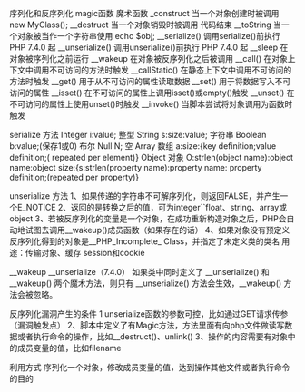 序列化和反序列化
magic函数 魔术函数
_construct 当一个对象创建时被调用 new MyClass();
__destruct 当一个对象销毁时被调用 代码结束
__toString 当一个对象被当作一个字符串使用 echo $obj;
__serialize() 调用serialize()前执行 PHP 7.4.0 起
__unserialize() 调用unserialize()前执行 PHP 7.4.0 起
__sleep 在对象被序列化之前运行
__wakeup 在对象被反序列化之后被调用
__call() 在对象上下文中调用不可访问的方法时触发
__callStatic() 在静态上下文中调用不可访问的方法时触发
__get() 用于从不可访问的属性读取数据
__set() 用于将数据写入不可访问的属性
__isset() 在不可访问的属性上调用isset()或empty()触发
__unset() 在不可访问的属性上使用unset()时触发
__invoke() 当脚本尝试将对象调用为函数时触发

serialize 方法
Integer i:value; 整型
String s:size:value; 字符串
Boolean b:value;(保存1或0) 布尔
Null N; 空
Array 数组
a:size:{key definition;value definition;(
repeated per element)}
Object 对象
O:strlen(object name):object name:object
size:{s:strlen(property name):property name:
property definition;(repeated per property)}

unserialize 方法 
1、如果传递的字符串不可解序列化，则返回FALSE，并产生一个E_NOTICE
2、返回的是转换之后的值，可为integer``float、string、array或object
3、若被反序列化的变量是一个对象，在成功重新构造对象之后，PHP会自动地试图去调用__wakeup()成员函数（如果存在的话）
4、如果对象没有预定义反序列化得到的对象是__PHP_Incomplete_
Class，并指定了未定义类的类名
用途：传输对象、缓存 session和cookie

__wakeup
__unserialize（7.4.0）
如果类中同时定义了 __unserialize() 和__wakeup() 两个魔术方法，则只有 __unserialize() 方法会生效，__wakeup() 方法会被忽略。

反序列化漏洞产生的条件
1 unserialize函数的参数可控，比如通过GET请求传参（漏洞触发点） 
2、脚本中定义了有Magic方法，方法里面有向php文件做读写数据或者执行命令的操作，比如__destruct()、unlink() 
3、操作的内容需要有对象中的成员变量的值，比如filename

利用方式
序列化一个对象，修改成员变量的值，达到操作其他文件或者执行命令的目的
